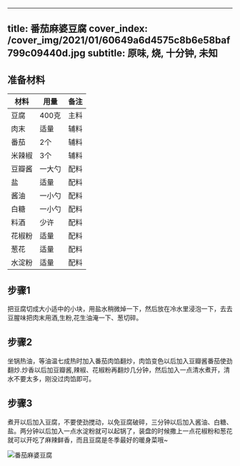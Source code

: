 
---
title: 番茄麻婆豆腐
cover_index: /cover_img/2021/01/60649a6d4575c8b6e58baf799c09440d.jpg
subtitle: 原味, 烧, 十分钟, 未知
---

## 准备材料

| 材料     | 用量 | 备注|
| ------- | ----- | --- |
| 豆腐 | 400克| 主料 |
| 肉末 | 适量| 辅料 |
| 番茄 | 2个| 辅料 |
| 米辣椒 | 3个| 辅料 |
| 豆瓣酱 | 一大勺| 配料 |
| 盐 | 适量| 配料 |
| 酱油 | 一小勺| 配料 |
| 白糖 | 一小勺| 配料 |
| 料酒 | 少许| 配料 |
| 花椒粉 | 适量| 配料 |
| 葱花 | 适量| 配料 |
| 水淀粉 | 适量| 配料 |

## 步骤1

把豆腐切成大小适中的小块，用盐水稍微焯一下，然后放在冷水里浸泡一下，去去豆腥味把肉末用酒,生粉,花生油淹一下、葱切碎。

## 步骤2

坐锅热油，等油温七成热时加入番茄肉馅翻炒，肉馅变色以后加入豆瓣酱番茄使劲翻炒.炒香以后加豆瓣酱,辣椒、花椒粉再翻炒几分钟，然后加入一点清水煮开，清水不要太多，刚没过肉馅即可。

## 步骤3

煮开以后加入豆腐，不要使劲搅动，以免豆腐破碎，三分钟以后加入酱油、白糖、盐。两分钟以后加入一点水淀粉就可以起锅了，装盘的时候撒上一点花椒粉和葱花就可以开吃了麻辣鲜香，而且豆腐是冬季最好的暖身菜哦~

![番茄麻婆豆腐](https://i8.meishichina.com/attachment/recipe/201010/201010131616476.jpg?x-oss-process=style/p320) 

